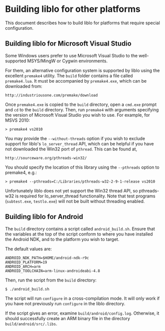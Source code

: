

Building liblo for other platforms
==================================

This document describes how to build liblo for platforms that require
special configuration.

Building liblo for Microsoft Visual Studio
------------------------------------------

Some Windows users prefer to use Microsoft Visual Studio to the
well-supported MSYS/MingW or Cygwin environments.

For them, an alternative configuration system is supported by liblo
using the excellent `premake4` utility.
The `build` folder contains a file called `premake4.lua`.
It must be accompanied by `premake4.exe`, which can be downloaded
from:

    http://industriousone.com/premake/download

Once `premake4.exe` is copied to the `build` directory, open a
`cmd.exe` prompt and `cd` to the `build` directory.
Then, run `premake4` with arguments specifying the version of
Microsoft Visual Studio you wish to use.
For example, for MSVS 2010:

    > premake4 vs2010

You may provide the `--without-threads` option if you wish to exclude
support for liblo's `lo_server_thread` API, which can be helpful if you
have not downloaded the Win32 port of `pthread`.
This can be found at,

    http://sourceware.org/pthreads-win32/

You should specify the location of this library using the `--pthreads`
option to premake4, e.g.:

    > premake4 --pthreads=C:/Libraries/pthreads-w32-2-9-1-release vs2010

Unfortunately liblo does not yet support the Win32 thread API, so
pthreads-w32 is required for lo_server_thread functionality. Note that
test programs (`subtest.exe`, `testlo.exe`) will not be built without
threading enabled.

Building liblo for Android
--------------------------

The `build` directory contains a script called `android_build.sh`.
Ensure that the variables at the top of the script conform to where
you have installed the Android NDK, and to the platform you wish to
target.

The default values are:

    ANDROID_NDK_PATH=$HOME/android-ndk-r9c
    ANDROID_PLATFORM=19
    ANDROID_ARCH=arm
    ANDROID_TOOLCHAIN=arm-linux-androideabi-4.8

Then, run the script from the `build` directory:

    $ ./android_build.sh

The script will run `configure` in a cross-compilation mode.
It will only work if you have not previously run `configure` in the
liblo directory.

If the script gives an error, examine `build/android/config.log`.
Otherwise, it should successfully create an ARM binary file in the
directory `build/android/src/.libs`.
